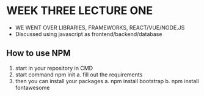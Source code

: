 # WEEK THREE LECTURE ONE
- WE WENT OVER LIBRARIES, FRAMEWORKS, REACT/VUE/NODE.JS
- Discussed using javascript as frontend/backend/database

## How to use NPM
1. start in your repository in CMD
2. start command npm init
    a. fill out the requirements
3. then you can install your packages
    a. npm install bootstrap
    b. npm install fontawesome